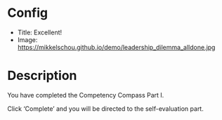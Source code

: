# Config
 - Title: Excellent!
 - Image: https://mikkelschou.github.io/demo/leadership_dilemma_alldone.jpg
 

# Description
You have completed the Competency Compass Part I. 

Click ‘Complete’ and you will be directed to the self-evaluation part.


